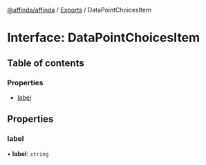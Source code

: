 [@affinda/affinda](../README.md) / [Exports](../modules.md) / DataPointChoicesItem

# Interface: DataPointChoicesItem

## Table of contents

### Properties

- [label](DataPointChoicesItem.md#label)

## Properties

### label

• **label**: `string`
